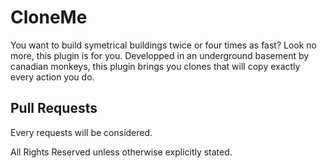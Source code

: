 CloneMe
===========

You want to build symetrical buildings twice or four times as fast? Look no more, this plugin is for you. Developped in an underground basement by canadian monkeys, this plugin brings you clones that will copy exactly every action you do.

Pull Requests
-----------
Every requests will be considered.




All Rights Reserved unless otherwise explicitly stated.